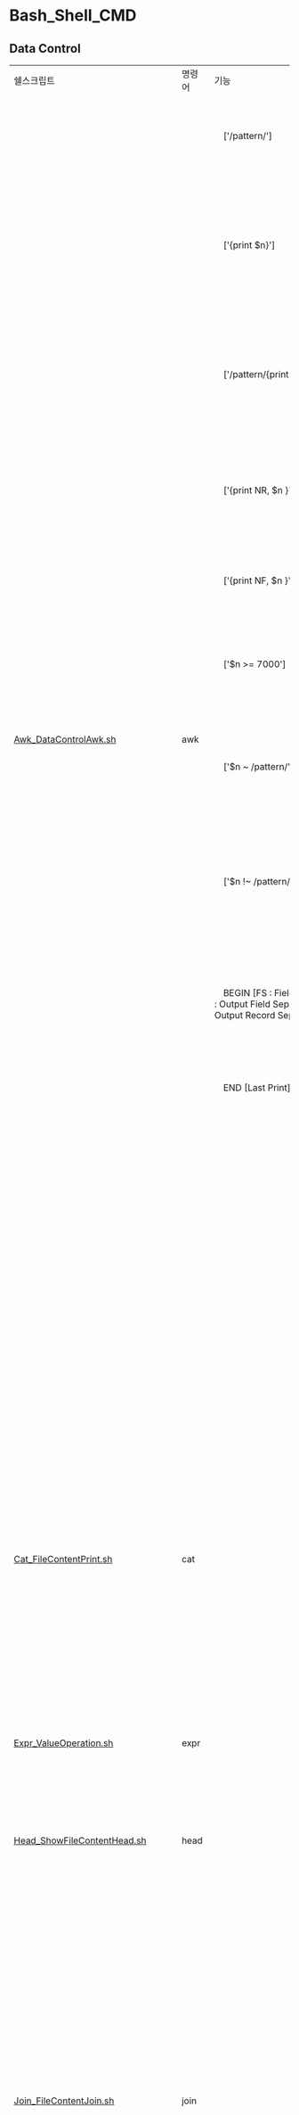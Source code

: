 # Bash_Shell_CMD

<!-- 
<table>
  <tr>
    <td><a href="README.md">Korean</a></td>
    <td><a href="README_JP.md">Japanese</a></td>
  </tr>
</table>
-->

## **Data Control**  

<table>
  <tr>
    <td>쉘스크립트</td>
    <td>명령어</td>
    <td>기능</td>
    <td>옵션</td>
    <td>예시</td>
    <td>비고</td>
  </tr>
  <tr>
    <td rowspan="12"><a href="Data/Awk_DataControlAwk.sh">Awk_DataControlAwk.sh</a></td>
    <td rowspan="12">awk</td>
    <td>　['/pattern/']　</td>
    <td></td>
    <td>awk '/Korea/' `pwd`/awk_CMD_TestFolder/awk_CMD_TestFile1.txt</td>
    <td>파일에서 pattern과 일치하는 데이터 라인을 출력</td>
  </tr>
  <tr>    
    <td>　['{print $n}']　</td>
    <td></td>
    <td>awk '{print $2}' `pwd`/awk_CMD_TestFolder/awk_CMD_TestFile1.txt</td>
    <td>파일에서 n번째 컬럼의 데이터만 출력($n 값이 없거나 $0 인 경우 모든 데이터 출력)</td>
  </tr>
  <tr>    
    <td>　['/pattern/{print $n, $m}']　</td>
    <td></td>
    <td>awk '/Japan/{print $3, $4}' `pwd`/awk_CMD_TestFolder/awk_CMD_TestFile1.txt</td>
    <td>파일에서 pattern과 일치하는 데이터 라인중 n번째, m번째 컬럼의 데이터만 출력</td>
  </tr>
  <tr>    
    <td>　['{print NR, $n }']　</td>
    <td></td>
    <td>awk '{print NR, $4}' `pwd`/awk_CMD_TestFolder/awk_CMD_TestFile1.txt</td>
    <td>파일에서 4번째 컬럼의 데이터만 출력하며 선두에 라인 번호를 출력</td>
  </tr>
  <tr>    
    <td>　['{print NF, $n }']　</td>
    <td></td>
    <td>awk '{print NF, $0}' `pwd`/awk_CMD_TestFolder/awk_CMD_TestFile1.txt</td>
    <td>파일에서 공백 또는 탭으로 분리된 컬럼수를 출력</td>
  </tr>
  <tr>    
    <td>　['$n >= 7000']　</td>
    <td></td>
    <td>awk '$3 >= 7000' `pwd`/awk_CMD_TestFolder/awk_CMD_TestFile1.txt</td>
    <td>파일에서 n번째 컬럼 데이터가 7000이상인 데이터만 출력</td>
  </tr>
  <tr>    
    <td>　['$n ~ /pattern/']　</td>
    <td></td>
    <td>awk '$2 ~ /Kor/' `pwd`/awk_CMD_TestFolder/awk_CMD_TestFile1.txt</td>
    <td>파일에서 n번째 컬럼 데이터가 pattern과 일치하는 데이터만 출력</td>
  </tr>
  <tr>    
    <td>　['$n !~ /pattern/']　</td>
    <td></td>
    <td>awk '$2 !~ /Kor/' `pwd`/awk_CMD_TestFolder/awk_CMD_TestFile1.txt</td>
    <td>파일에서 n번째 컬럼 데이터가 pattern과 일치하지 않는 데이터만 출력</td>
  </tr>
  <tr>    
    <td>　BEGIN [FS : Field Separater, OFS : Output Field Separater, ORS : Output Record Separater]　</td>
    <td></td>
    <td>awk 'BEGIN{FS=":"; OFS="\t"; ORS="\n\n"}{print $1, $2, $3}' `pwd`/awk_CMD_TestFolder/awk_CMD_TestFile1.txt</td>
    <td>FS : 필드 구분자, OFS : 출력 파일의 필드 구분자, ORS : 출력 파일의 레코드 구분자</td>
  </tr>
  <tr>    
    <td>　END [Last Print]　</td>
    <td></td>
    <td>awk 'END{print $0 "Test Number " NR}' `pwd`/awk_CMD_TestFolder/awk_CMD_TestFile1.txt</td>
    <td>제일 마지막에 출력될 데이터</td>
  </tr>
  <tr>
    <td></td>
    <td> -f </td>
    <td>awk -f `pwd`/awk_CMD_TestFolder/awk_CMD_Command.txt `pwd`/awk_CMD_TestFolder/awk_CMD_TestFile1.txt</td>
    <td>awk 명령이 입력되어 있는 파일을 사용하여 다른파일을 처리할 경우 사용</td>
  </tr>
  <tr>
    <td></td>
    <td> -F </td>
    <td>awk -F'[:,]' '{print $1, $2, $3}' `pwd`/awk_CMD_TestFolder/awk_CMD_TestFile2.txt</td>
    <td>필드 구분자를 설정하는 옵션(하나만 지정할 경우 -F:로 지정 가능, 둘 이상 지정할 경우 []로 감싸주어야한다.)</td>
  </tr>
  <tr>
    <td rowspan="5"><a href="Data/Cat_FileContentPrint.sh">Cat_FileContentPrint.sh</a></td>
    <td rowspan="5">cat</td>
    <td></td>
    <td> -b </td>
    <td>cat -b `pwd`/cat_CMD_TestFolder/cat_CMD_TestFile.txt</td>
    <td>공백이 아닌 라인의 앞에 줄 번호를 붙여서 출력</td>
  </tr>
  <tr>
    <td></td>
    <td> -e </td>
    <td>cat -e `pwd`/cat_CMD_TestFolder/cat_CMD_TestFile.txt</td>
    <td>모든 라인의 끝에 $마크를 출력</td>
  </tr>
  <tr>
    <td></td>
    <td> -n </td>
    <td>cat -n `pwd`/cat_CMD_TestFolder/cat_CMD_TestFile.txt</td>
    <td>모든 라인의 앞에 줄 번호를 붙여서 출력</td>
  </tr>
  <tr>
    <td></td>
    <td> -s </td>
    <td>cat -s `pwd`/cat_CMD_TestFolder/cat_CMD_TestFile.txt</td>
    <td>연속된 공백 줄을 압축하여 한 줄로 출력</td>
  </tr>
  <tr>
    <td></td>
    <td> -t </td>
    <td>cat -t `pwd`/cat_CMD_TestFolder/cat_CMD_TestFile.txt</td>
    <td>탭 문자열(\t)을 「^I」 문자열로 치환하여 출력</td>
  </tr>
  <tr>
    <td><a href="Data/Expr_ValueOperation.sh">Expr_ValueOperation.sh</a></td>
    <td>expr</td>
    <td></td>
    <td></td>
    <td>expr 5 '*' 3 # 15</td>
    <td>사칙연산</td>
  </tr>
  <tr>
    <td rowspan="2"><a href="Data/Head_ShowFileContentHead.sh">Head_ShowFileContentHead.sh</a></td>
    <td rowspan="2">head</td>
    <td></td>
    <td> -c </td>
    <td>head -c 17 `pwd`/head_CMD_TestFolder/Head_CMD_TestFile1.txt</td>
    <td>앞에서 부터 지정한 바이트(byte) 수 만큼 출력 (줄바꿈도 1byte)</td>
  </tr>
  <tr>
    <td></td>
    <td> -N </td>
    <td>head -n 17 `pwd`/head_CMD_TestFolder/Head_CMD_TestFile1.txt</td>
    <td>위에서 부터 지정한 라인(line) 수 만큼 출력</td>
  </tr>
  <tr>
    <td rowspan="3"><a href="Data/Join_FileContentJoin.sh">Join_FileContentJoin.sh</a></td>
    <td rowspan="3">join</td>
    <td></td>
    <td></td>
    <td>join `pwd`/join_CMD_TestFolder/join_CMD_TestFile1.txt `pwd`/join_CMD_TestFolder/join_CMD_TestFile2.txt</td>
    <td>첫 번째 파일과 두번째 파일 컬럼을 크로스 조인(cross join)한다.</td>
  </tr>
  <tr>
    <td></td>
    <td> -o </td>
    <td>join -o 1.2,2.2 `pwd`/join_CMD_TestFolder/join_CMD_TestFile1.txt `pwd`/join_CMD_TestFolder/join_CMD_TestFile2.txt</td>
    <td>첫 번째 파일에 2번째 컬럼과 두번째 파일의 2번째 컬럼을 조인한다.</td>
  </tr>
  <tr>
    <td></td>
    <td> -t </td>
    <td>join -t,  `pwd`/join_CMD_TestFolder/join_CMD_TestFile3.txt `pwd`/join_CMD_TestFolder/join_CMD_TestFile4.txt</td>
    <td>첫 번째 파일과 두번째 파일을 조인할 때 ,구분자로 크로스(cross join) 조인한다.</td>
  </tr>
  <tr>
    <td rowspan="10"><a href="Data/Nkf_CharacterCode_NewlineCode.sh">Nkf_CharacterCode_NewlineCode.sh</a></td>
    <td rowspan="10">nkf</td>
    <td></td>
    <td> -g </td>
    <td>nkf -g `pwd`/nkf_CMD_TestFolder/nkf_CMD_TestFile.txt</td>
    <td>파일의 인코딩을 출력</td>
  </tr>
  <tr>
    <td></td>
    <td> --guess </td>
    <td>nkf --guess `pwd`/nkf_CMD_TestFolder/nkf_CMD_TestFile.txt</td>
    <td>파일의 인코딩과 개행코드를 출력</td>
  </tr>
  <tr>
    <td></td>
    <td> -e </td>
    <td>nkf -e `pwd`/nkf_CMD_TestFolder/nkf_CMD_TestFile.txt > `pwd`/nkf_CMD_TestFolder/nkf_CMD_TestFile_EUC.txt</td>
    <td>파일의 인코딩을 EUC형식으로 변경</td>
  </tr>
  <tr>
    <td></td>
    <td> -j </td>
    <td>nkf -j `pwd`/nkf_CMD_TestFolder/nkf_CMD_TestFile.txt > `pwd`/nkf_CMD_TestFolder/nkf_CMD_TestFile_JIS.txt</td>
    <td>파일의 인코딩을 JIS형식으로 변경</td>
  </tr>
  <tr>
    <td></td>
    <td> -s </td>
    <td>nkf -s `pwd`/nkf_CMD_TestFolder/nkf_CMD_TestFile.txt > `pwd`/nkf_CMD_TestFolder/nkf_CMD_TestFile_SJIS.txt</td>
    <td>파일의 인코딩을 SJIS형식으로 변경</td>
  </tr>
  <tr>
    <td></td>
    <td> -w </td>
    <td>nkf -w `pwd`/nkf_CMD_TestFolder/nkf_CMD_TestFile.txt > `pwd`/nkf_CMD_TestFolder/nkf_CMD_TestFile_UTF-8.txt</td>
    <td>파일의 인코딩을 UTF-8형식으로 변경</td>
  </tr>
  <tr>
    <td></td>
    <td> -Lw </td>
    <td>nkf -Lw `pwd`/nkf_CMD_TestFolder/nkf_CMD_TestFile.txt > `pwd`/nkf_CMD_TestFolder/nkf_CMD_TestFile_CRLF.txt</td>
    <td>파일의 개행코드를 CRLF형식으로 변경</td>
  </tr>
  <tr>
    <td></td>
    <td> -Lm </td>
    <td>nkf -Lm `pwd`/nkf_CMD_TestFolder/nkf_CMD_TestFile.txt > `pwd`/nkf_CMD_TestFolder/nkf_CMD_TestFile_LF.txt</td>
    <td>파일의 개행코드를 LF형식으로 변경</td>
  </tr>
  <tr>
    <td></td>
    <td> -Lu </td>
    <td>nkf -Lu `pwd`/nkf_CMD_TestFolder/nkf_CMD_TestFile.txt > `pwd`/nkf_CMD_TestFolder/nkf_CMD_TestFile_CR.txt</td>
    <td>파일의 개행코드를 CR형식으로 변경</td>
  </tr>
  <tr>
    <td> </td>
    <td> --oc=[codeset] </td>
    <td>nkf --oc=UTF-8-BOM `pwd`/nkf_CMD_TestFolder/nkf_CMD_TestFile.txt > `pwd`/nkf_CMD_TestFolder/nkf_CMD_TestFile_BOM.txt</td>
    <td>파일의 인코딩을 UTF-8 (BOM)형식으로 변경</td>
  </tr>
  <tr>
    <td rowspan="9"><a href="Data/Od_SetPrintFormat.sh">Od_SetPrintFormat.sh</a></td>
    <td rowspan="9">od</td>
    <td></td>
    <td> -a </td>
    <td>od -a `pwd`/od_CMD_TestFolder/od_CMD_TestFile.txt</td>
    <td>실제 데이터 값이 출력</td>
  </tr>
  <tr>
    <td></td>
    <td> -b </td>
    <td>od -b `pwd`/od_CMD_TestFolder/od_CMD_TestFile.txt</td>
    <td>8진수 형식으로 출력</td>
  </tr>
  <tr>
    <td></td>
    <td> -c </td>
    <td>od -c `pwd`/od_CMD_TestFolder/od_CMD_TestFile.txt</td>
    <td>ASCII 문자로 출력</td>
  </tr>
  <tr>
    <td></td>
    <td> -d </td>
    <td>od -d `pwd`/od_CMD_TestFolder/od_CMD_TestFile.txt</td>
    <td>16진수로 출력</td>
  </tr>
  <tr>
    <td></td>
    <td> -x </td>
    <td>od -x `pwd`/od_CMD_TestFolder/od_CMD_TestFile.txt</td>
    <td>16진수로 출력하되, 한 줄에 2바이트씩 출력</td>
  </tr>
  <tr>
    <td></td>
    <td> -N n </td>
    <td>Contents</td>
    <td>n바이트만큼만 출력</td>
  </tr>
  <tr>
    <td></td>
    <td> -j n </td>
    <td>od -N 3 `pwd`/od_CMD_TestFolder/od_CMD_TestFile.txt</td>
    <td>파일의 시작에서 n 바이트를 건너뛰고 출력</td>
  </tr>
  <tr>
    <td></td>
    <td> -s n </td>
    <td>od -s 3 `pwd`/od_CMD_TestFolder/od_CMD_TestFile.txt</td>
    <td>출력을 시작할 오프셋을 지정</td>
  </tr>
  <tr>
    <td></td>
    <td> -t n </td>
    <td>od -t o `pwd`/od_CMD_TestFolder/od_CMD_TestFile.txt</td>
    <td>출력 형식을 지정(a (ASCII), c (ASCII), d (10진수), o (8진수), x (16진수) )</td>
  </tr>
  <tr>
    <td rowspan="2"><a href="Data/Paste_FileContentAdd.sh">Paste_FileContentAdd.sh</a></td>
    <td rowspan="2">paste</td>
    <td></td>
    <td> -d </td>
    <td>paste -d ',' `pwd`/paste_CMD_TestFolder/paste_CMD_TestFile1.txt `pwd`/paste_CMD_TestFolder/paste_CMD_TestFile2.txt</td>
    <td>데이터의 구분자를 기본 탭(\t)에서 , 으로 변경</td>
  </tr>
  <tr>
    <td></td>
    <td> -s </td>
    <td>paste -s `pwd`/paste_CMD_TestFolder/paste_CMD_TestFile1.txt `pwd`/paste_CMD_TestFolder/paste_CMD_TestFile2.txt</td>
    <td>데이터가 가로가 아닌 세로로 합치기</td>
  </tr>
  <tr>
    <td><a href="Data/Printf_FormatOutputPrintf.sh">Printf_FormatOutputPrintf.sh</a></td>
    <td>printf</td>
    <td></td>
    <td> -v </td>
    <td>printf -v testVariable 30</td>
    <td>변수에 값을 설정하면서 값을 출력</td>
  </tr>
  <tr>
    <td rowspan="9"><a href="Data/Sed_TextEditerSed.sh">Sed_TextEditerSed.sh</a></td>
    <td rowspan="9">sed</td>
    <td>['s(tart),e(nd)'d]</td>
    <td></td>
    <td>sed '2,5d' `pwd`/sed_CMD_TestFolder/sed_CMD_TestFile1.txt</td>
    <td>n번째부터 m번째까지의 라인을 제외한 나머지 데이터 출력</td>
  </tr>  
    <td>['s(tart),e(nd)'p]</td>
    <td></td>
    <td>sed '2,5'p `pwd`/sed_CMD_TestFolder/sed_CMD_TestFile1.txt</td>
    <td>n번째 라인부터 m번째 라인까지의 라인을 중복 출력</td>
  </tr>
  </tr>  
    <td>['s/pattern1/pattern2/']</td>
    <td></td>
    <td>sed 's/TestFile/SedSample/' `pwd`/sed_CMD_TestFolder/sed_CMD_TestFile1.txt</td>
    <td>파일에서 pattern1값을 pattern2으로 치환(제일 먼저 등장하는 값만)</td>
  </tr>
  </tr>  
    <td>['s(tart),e(nd)s/pattern1/pattern2/']</td>
    <td></td>
    <td>sed '2,5s/TestFile/SedSample/' `pwd`/sed_CMD_TestFolder/sed_CMD_TestFile1.txt</td>
    <td>파일에서 n번째 라인부터 m번째 라인까지중에서 pattern1값을 pattern2으로 치환(제일 먼저 등장하는 값만)</td>
  </tr>
  </tr>  
    <td>['s/pattern1/pattern2/g']</td>
    <td></td>
    <td>sed 's/TestFile/SedSample/g' `pwd`/sed_CMD_TestFolder/sed_CMD_TestFile1.txt</td>
    <td>파일에서 pattern1값을 pattern2으로 치환 (모든 값)</td>
  </tr>
  </tr>  
    <td></td>
    <td> -n </td>
    <td>sed -n '2,5p' `pwd`/sed_CMD_TestFolder/sed_CMD_TestFile1.txt</td>
    <td>일치하는 패턴, 값이 존재하는 라인만 출력</td>
  </tr>
  </tr>  
    <td></td>
    <td> -n </td>
    <td>sed -n 's/TestFile/SedSample/p' `pwd`/sed_CMD_TestFolder/sed_CMD_TestFile1.txt</td>
    <td>일치하는 패턴, 값이 존재하는 라인만 출력</td>
  </tr>
  <tr>
    <td></td>
    <td> -e </td>
    <td>sed -e 's/TestFile/SedSample/g' -e 's/SedSample/tt/g' `pwd`/sed_CMD_TestFolder/sed_CMD_TestFile1.txt</td>
    <td>두 개이상의 sed 명령어를 사용하고자 할때 사용</td>
  </tr>
  <tr>
    <td></td>
    <td> -f </td>
    <td>sed -f `pwd`/sed_CMD_TestFolder/sed_CMD_TestFile2.txt `pwd`/sed_CMD_TestFolder/sed_CMD_TestFile1.txt</td>
    <td>명령이 지정된 스크립트파일을 직접 참조하여 출력</td>
  </tr>
  <tr>
    <td rowspan="3"><a href="Data/Sort_FileSort.sh">Sort_FileSort.sh</a></td>
    <td rowspan="3">sort</td>
    <td></td>
    <td> -r </td>
    <td>sort -r `pwd`/sort_CMD_TestFolder/sort_CMD_TestFile1.txt</td>
    <td>내림차순 [z -> a -> Z -> A]</td>
  </tr>
  <tr>
    <td></td>
    <td> -f </td>
    <td>sort -f `pwd`/sort_CMD_TestFolder/sort_CMD_TestFile1.txt</td>
    <td>대소문자 구분 정렬</td>
  </tr>
  <tr>
    <td></td>
    <td> -b </td>
    <td>sort -b `pwd`/sort_CMD_TestFolder/sort_CMD_TestFile1.txt</td>
    <td>선두에 있는 공백 무시 정렬</td>
  </tr>
  <tr>
    <td rowspan="2"><a href="Data/Tail_ShowFileContentTail.sh">Tail_ShowFileContentTail.sh</a></td>
    <td rowspan="2">tail</td>
    <td></td>
    <td> -c m</td>
    <td>tail -c 17 `pwd`/tail_CMD_TestFolder/tail_CMD_TestFile1.txt</td>
    <td>파일의 뒤에서 부터 m번째 byte까지 출력(newline은 1byte)</td>
  </tr>
  <tr>
    <td></td>
    <td> -n m</td>
    <td>tail -n 17 `pwd`/tail_CMD_TestFolder/tail_CMD_TestFile1.txt</td>
    <td>파일의 뒤에서 부터 m번째 라인까지 출력</td>
  </tr>
  <tr>
    <td rowspan="5"><a href="Data/Touch_UpdateFileModificationDate.sh">Touch_UpdateFileModificationDate.sh</a></td>
    <td rowspan="5">touch</td>
    <td></td>
    <td> -t </td>
    <td>touch -t 202306010409 `pwd`/touch_CMD_TestFolder/Touch_CMD_TestFile1.txt</td>
    <td>수정시간을 지정된 시간으로 설정</td>
  </tr>
  <tr>
    <td></td>
    <td> -r </td>
    <td>touch -r `pwd`/touch_CMD_TestFolder/Touch_CMD_TestFile1.txt `pwd`/touch_CMD_TestFolder/Touch_CMD_TestFile2.txt</td>
    <td>파일1의 수정 시간을 파일2의 수정 시간으로 설정</td>
  </tr>
  <tr>
    <td></td>
    <td> -c </td>
    <td>touch -c `pwd`/touch_CMD_TestFolder/Touch_CMD_TestFile3.txt</td>
    <td>파일이 존재하지 않으면 생성하지 않는다.</td>
  </tr>
  <tr>
    <td></td>
    <td> -m </td>
    <td>touch -m `pwd`/touch_CMD_TestFolder/Touch_CMD_TestFile1.txt</td>
    <td>최근 수정 시간을 현재시간으로 설정</td>
  </tr>
  <tr>
    <td></td>
    <td> -a </td>
    <td>touch -a `pwd`/touch_CMD_TestFolder/Touch_CMD_TestFile2.txt</td>
    <td>최근 액세스 시간을 현재시간으로 설정</td>
  </tr>
  <tr>
    <td rowspan="2"><a href="Data/Tr_FileContentEdit.sh">Tr_FileContentEdit.sh</a></td>
    <td rowspan="2">tr</td>
    <td></td>
    <td> -d </td>
    <td>tr -d 'es' < `pwd`/tr_CMD_TestFolder/tr_CMD_TestFile1.txt</td>
    <td>지정된 값을 삭제</td>
  </tr>
  <tr>
    <td></td>
    <td> -s </td>
    <td>tr -s ' ' < `pwd`/tr_CMD_TestFolder/tr_CMD_TestFile1.txt</td>
    <td>지정된 값에 중복이 있으면 제거</td>
  </tr>
  <tr>
    <td rowspan="2"><a href="Data/Uniq_FileContentDuplicationDelete.sh">Uniq_FileContentDuplicationDelete.sh</a></td>
    <td rowspan="2">uniq</td>
    <td></td>
    <td> -c </td>
    <td>uniq -c `pwd`/uniq_CMD_TestFolder/uniq_CMD_TestFile1.txt</td>
    <td>중복값의 갯수를 선두에 출력</td>
  </tr>
  <tr>
    <td></td>
    <td> -i </td>
    <td>uniq -i `pwd`/uniq_CMD_TestFolder/uniq_CMD_TestFile1.txt</td>
    <td>대소문자 구분없이 중복제거</td>
  </tr>
  <tr>
    <td rowspan="3"><a href="Data/Wc_FileDataCounting.sh">Wc_FileDataCounting.sh</a></td>
    <td rowspan="3">wc</td>
    <td></td>
    <td> -l </td>
    <td>wc -l `pwd`/wc_CMD_TestFolder/wc_CMD_TestFile1.txt</td>
    <td>파일의 라인 수를 출력</td>
  </tr>
  <tr>
    <td></td>
    <td> -w </td>
    <td>wc -w `pwd`/wc_CMD_TestFolder/wc_CMD_TestFile1.txt</td>
    <td>파일의 문자 수를 출력</td>
  </tr>
  <tr>
    <td></td>
    <td> -c </td>
    <td>wc -c `pwd`/wc_CMD_TestFolder/wc_CMD_TestFile1.txt</td>
    <td>파일의 바이트 수를 출력</td>
  </tr>
</table>

## **Date Control**

<table>
  <tr>
    <td>쉘스크립트</td>
    <td>명령어</td>
    <td>기능</td>
    <td>옵션</td>
    <td>예시</td>
    <td>비고</td>
  </tr>
  <tr>
    <td rowspan="9"><a href="Date/Cal_Calendar.sh">Cal_Calendar.sh</a></td>
    <td rowspan="9">cal</td>
    <td></td>
    <td> -h </td>
    <td>cal -h</td>
    <td>오늘 날짜가 하이라이트</td>
  </tr>
  <tr>
    <td></td>
    <td> -j </td>
    <td>cal -j</td>
    <td>줄리안 형식의 날짜 출력(1/1부터 경과된 날짜)</td>
  </tr>
  <tr>
    <td></td>
    <td> -v </td>
    <td>cal -v</td>
    <td>올해의 모든 달을 출력</td>
  </tr>
  <tr>
    <td></td>
    <td> -3 </td>
    <td>cal -3</td>
    <td>이전달,이번달,다음달 출력</td>
  </tr>
  <tr>
    <td></td>
    <td> -A </td>
    <td>-A 3</td>
    <td>이번달과 다음 3달 출력</td>
  </tr>
  <tr>
    <td></td>
    <td> -B </td>
    <td>-B 3</td>
    <td>이번달과 이전 3달 출력</td>
  </tr>
  <tr>
    <td></td>
    <td> -N </td>
    <td>cal -N</td>
    <td>달력 행 열 반전</td>
  </tr>
  <tr>
    <td></td>
    <td> -d </td>
    <td>cal -d 2023-05</td>
    <td>지정된 달력을 출력</td>
  </tr>
  <tr>
    <td></td>
    <td> -H </td>
    <td>cal -H 2023-06-11</td>
    <td>지정된 날짜를 하이라이트</td>
  </tr>
  <tr>
    <td rowspan="6"><a href="Date/Date_CurrentDate.sh">Date_CurrentDate.sh</a></td>
    <td rowspan="6">date</td>
    <td>"+%c"</td>
    <td></td>
    <td>date "+%c"</td>
    <td>date "+%a %b/%e %H:%M:%S %Y"</td>
  </tr>
  <tr>
    <td>"+%F"</td>
    <td></td>
    <td>date "+%F"</td>
    <td>date "+%Y-%m-%d"</td>
  </tr>
  <tr>
    <td>"+%D"</td>
    <td></td>
    <td>date "+%D"</td>
    <td>date "+%m/%d/%y"</td>
  </tr>
  <tr>
    <td>"+%x"</td>
    <td></td>
    <td>date "+%x"</td>
    <td>date "+%m/%d/%Y"</td>
  </tr>
  <tr>
    <td></td>
    <td> -u </td>
    <td>date -u</td>
    <td>표준출력 날짜를 출력</td>
  </tr>
  <tr>
    <td></td>
    <td> -R </td>
    <td>date -R</td>
    <td>표준출력 날짜를 출력(RFC2822 포맷)</td>
  </tr>
</table>

## **Folders/Files Control**

<table>
  <tr>
    <td>쉘스크립트</td>
    <td>명령어</td>
    <td>기능</td>
    <td>옵션</td>
    <td>예시</td>
    <td>비고</td>
  </tr>
  <tr>
    <td><a href="Folders_Files/Cd_DirectoryMove.sh">Cd_DirectoryMove.sh</a></td>
    <td>cd</td>
    <td></td>
    <td></td>
    <td>cd `pwd`/cd_CMD_TestFolder/</td>
    <td>디렉토리 이동</td>
  </tr>
  <tr>
    <td rowspan="2"><a href="Folders_Files/Chgrp_FileGroupEdit.sh">Chgrp_FileGroupEdit.sh</a></td>
    <td rowspan="2">chgrp</td>
    <td></td>
    <td></td>
    <td>sudo Chgrp admin `pwd`/chgrp_CMD_TestFolder/chgrp_CMD_TestFile1.txt</td>
    <td>지정된 파일 소유그룹을 변경</td>
  </tr>
  <tr>
    <td></td>
    <td> -R </td>
    <td>sudo Chgrp -R wheel `pwd`/chgrp_CMD_TestFolder/</td>
    <td>하위 디렉토리까지 소유그룹을 변경</td>
  </tr>
  <tr>
    <td rowspan="2"><a href="Folders_Files/Chmod_AccessAuthorityEdit.sh">Chmod_AccessAuthorityEdit.sh</a></td>
    <td rowspan="2">chmod</td>
    <td></td>
    <td></td>
    <td>chmod g-w `pwd`/chmod_CMD_TestFolder/chmod_CMD_TestFile1.txt</td>
    <td>파일 또는 디렉토리의 파일 권한을 변경 u[user], g[group], o[owner], a[all], r[read:4], w[write:2], x[run:1]</td>
  </tr>
  <tr>
    <td></td>
    <td> -R </td>
    <td>chmod -R 777 `pwd`/chmod_CMD_TestFolder/</td>
    <td>하위 디렉토리까지 파일 또는 디렉토리의 파일 권한을 변경</td>
  </tr>
  <tr>
    <td rowspan="2"><a href="Folders_Files/Chown_FileOwnerEdit.sh">Chown_FileOwnerEdit.sh</a></td>
    <td rowspan="2">chown</td>
    <td></td>
    <td></td>
    <td>sudo chown Dok `pwd`/chown_CMD_TestFolder/chown_CMD_TestFile1.txt</td>
    <td>파일 또는 디렉토리의 소유자와 그룹을 변경</td>
  </tr>
  <tr>
    <td></td>
    <td> -R </td>
    <td>sudo chown -R jonmingi `pwd`/chown_CMD_TestFolder/</td>
    <td>하위 디렉토리까지 파일 또는 디렉토리의 소유자와 그룹을 변경</td>
  </tr>
  <tr>
    <td rowspan="5"><a href="Folders_Files/Cp_CopyFileFolder.sh">Cp_CopyFileFolder.sh</a></td>
    <td rowspan="5">cp</td>
    <td></td>
    <td> -i </td>
    <td>cp -i `pwd`/cp_CMD_TestFolder1/cp_CMD_TestFile1.txt `pwd`/cp_CMD_TestFolder2/cp_CMD_TestFile2.txt</td>
    <td>파일이 존재하는 경우 덮어쓰여졌는지 확인</td>
  </tr>
  <tr>
    <td></td>
    <td> -r </td>
    <td>cp -r `pwd`/cp_CMD_TestFolder2/ `pwd`/cp_CMD_TestFolder3/</td>
    <td>하위 디렉토리까지 파일 또는 디렉토리 모두 복사</td>
  </tr>
  <tr>
    <td></td>
    <td> -a </td>
    <td>cp -a `pwd`/cp_CMD_TestFolder2/cp_CMD_TestFile1.txt `pwd`/cp_CMD_TestFolder3/</td>
    <td>원본 파일의 속성 및 링크 정보 복사</td>
  </tr>
  <tr>
    <td></td>
    <td> -p </td>
    <td>cp -p `pwd`/cp_CMD_TestFolder2/cp_CMD_TestFile2.txt `pwd`/cp_CMD_TestFolder3/</td>
    <td>원본 파일의 소유자 그룹, 권한 등의 정보 복사</td>
  </tr>
  <tr>
    <td></td>
    <td> -v </td>
    <td>cp -rv `pwd`/cp_CMD_TestFolder3/ `pwd`/cp_CMD_TestFolder4/</td>
    <td>진행 상황 표시</td>
  </tr>
  <tr>
    <td rowspan="3"><a href="Folders_Files/Cut_SectionCut.sh">Cut_SectionCut.sh</a></td>
    <td rowspan="3">cut</td>
    <td></td>
    <td> -b </td>
    <td>cut -b 5 `pwd`/cut_CMD_TestFolder/cut_CMD_TestFile1.txt</td>
    <td>바이트 단위로 잘라서 출력</td>
  </tr>
  <tr>
    <td></td>
    <td> -c </td>
    <td>cut -c 5 `pwd`/cut_CMD_TestFolder/cut_CMD_TestFile1.txt</td>
    <td>문자 단위로 잘라서 출력</td>
  </tr>
  <tr>
    <td></td>
    <td> -d  -f </td>
    <td>cut -d , -f 3 `pwd`/cut_CMD_TestFolder/cut_CMD_TestFile1.txt</td>
    <td>지정된 구분자[d] 단위로 잘라서 n번째 데이터[f] 출력</td>
  </tr>
  <tr>
    <td rowspan="5"><a href="Folders_Files/Dd_BlockFile.sh">Dd_BlockFile.sh</a></td>
    <td rowspan="5">dd</td>
    <td></td>
    <td></td>
    <td>dd if="`pwd`/dd_CMD_TestFolder/dd_CMD_TestFile1.txt" of="`pwd`/dd_CMD_TestFolder/dd_CMD_TestFile2.txt"</td>
    <td>데이터를 복사</td>
  </tr>
  <tr>
    <td>[ bs ]</td>
    <td></td>
    <td>dd if="`pwd`/dd_CMD_TestFolder/dd_CMD_TestFile1.txt" of="`pwd`/dd_CMD_TestFolder/dd_CMD_TestFile3.txt" bs=64</td>
    <td>64block단위로 복사</td>
  </tr>
  <tr>
    <td>[ count ]</td>
    <td></td>
    <td>dd if="`pwd`/dd_CMD_TestFolder/dd_CMD_TestFile1.txt" of="`pwd`/dd_CMD_TestFolder/dd_CMD_TestFile4.txt" bs=64 count=2</td>
    <td>64block단위로 2번 복사</td>
  </tr>
  <tr>
    <td>[ skip ]</td>
    <td></td>
    <td>dd if="`pwd`/dd_CMD_TestFolder/dd_CMD_TestFile1.txt" of="`pwd`/dd_CMD_TestFolder/dd_CMD_TestFile5.txt" bs=64 skip=2</td>
    <td>64block단위로 앞에서 2번 스킵후 복사</td>
  </tr>
  <tr>
    <td>[ seek ]</td>
    <td></td>
    <td>dd if="`pwd`/dd_CMD_TestFolder/dd_CMD_TestFile1.txt" of="`pwd`/dd_CMD_TestFolder/dd_CMD_TestFile6.txt" bs=64 seek=2</td>
    <td>파일 복사 후 64block단위로 2번 데이터 추가해서 복사</td>
  </tr>
  <tr>
    <td rowspan="8"><a href="Folders_Files/Diff_CompareFileContents.sh">Diff_CompareFileContents.sh</a></td>
    <td rowspan="8">diff</td>
    <td></td>
    <td></td>
    <td>diff `pwd`/diff_CMD_TestFolder/diff_CMD_TestFile1.txt `pwd`/diff_CMD_TestFolder/diff_CMD_TestFile3.txt</td>
    <td>두 파일의 차이를 비교( 오른쪽 파일에만 있는 데이터가 있는 경우[>], 왼쪽 파일에만 있는 데이터가 있는 경우[<] )</td>
  </tr>
  <tr>
    <td></td>
    <td> -q </td>
    <td>diff -q `pwd`/diff_CMD_TestFolder/diff_CMD_TestFile1.txt `pwd`/diff_CMD_TestFolder/diff_CMD_TestFile5.txt</td>
    <td>두 파일의 차이가 있는 경우 내용이 아닌 파일명이 출력</td>
  </tr>
  <tr>
    <td></td>
    <td> -b </td>
    <td>diff -b `pwd`/diff_CMD_TestFolder/diff_CMD_TestFile6.txt `pwd`/diff_CMD_TestFolder/diff_CMD_TestFile7.txt</td>
    <td>연속된 공백은 하나로 인식하여 파일 비교</td>
  </tr>
  <tr>
    <td></td>
    <td> -i </td>
    <td>diff -i `pwd`/diff_CMD_TestFolder/diff_CMD_TestFile1.txt `pwd`/diff_CMD_TestFolder/diff_CMD_TestFile8.txt</td>
    <td>대소문자를 구분하지 않고 비교</td>
  </tr>
  <tr>
    <td></td>
    <td> -s </td>
    <td>diff -s `pwd`/diff_CMD_TestFolder/diff_CMD_TestFile1.txt `pwd`/diff_CMD_TestFolder/diff_CMD_TestFolder2/diff_CMD_TestFolder3/diff_CMD_TestFile2.txt</td>
    <td>동일한 파일의 경우, 동일한 파일이라는 메시지가 출력</td>
  </tr>
  <tr>
    <td></td>
    <td> -u </td>
    <td>diff -u `pwd`/diff_CMD_TestFolder/diff_CMD_TestFile1.txt `pwd`/diff_CMD_TestFolder/diff_CMD_TestFile5.txt</td>
    <td>두 파일의 차이를 자세히 출력</td>
  </tr>
  <tr>
    <td></td>
    <td> -w </td>
    <td>diff -w `pwd`/diff_CMD_TestFolder/diff_CMD_TestFile1.txt `pwd`/diff_CMD_TestFolder/diff_CMD_TestFile7.txt</td>
    <td>공백 및 탭 무시</td>
  </tr>
  <tr>
    <td></td>
    <td> -r </td>
    <td>diff -r `pwd`/diff_CMD_TestFolder/ `pwd`/diff_CMD_TestFolder/diff_CMD_TestFolder2/</td>
    <td>하위 디렉토리까지 비교</td>
  </tr>
  <tr>
    <td rowspan="5"><a href="Folders_Files/Find_FileSearch.sh">Find_FileSearch.sh</a></td>
    <td rowspan="5">find</td>
    <td> -name </td>
    <td></td>
    <td>find . -name '*find*'</td>
    <td>지정 패턴의 파일을 검색</td>
  </tr>
  <tr>
    <td> -empty </td>
    <td></td>
    <td>find . -empty</td>
    <td>파일 용량이 0이거나 디렉토리가 비어있는 파일을 출력</td>
  </tr>
  <tr>
    <td> -delete </td>
    <td></td>
    <td>find . -name '*.tt' -delete</td>
    <td>매칭되는 파일들을 삭제</td>
  </tr>
  <tr>
    <td> -print </td>
    <td></td>
    <td>find . -name '*find*' -print</td>
    <td>매칭되는 모든 파일을 출력(-print0 : 개행하지않고 출력)</td>
  </tr>
  <tr>
    <td> -maxdepth </td>
    <td></td>
    <td>find . -maxdepth 3 -name '*log*'</td>
    <td>.[현재디텍토리]로부터 상위 3번째 디렉토리에서 검색</td>
  </tr>
  <tr>
    <td rowspan="7"><a href="Folders_Files/Grep_StringSearch.sh">Grep_StringSearch.sh</a></td>
    <td rowspan="7">grep</td>
    <td></td>
    <td> -i </td>
    <td>grep -i 'PHONE' `pwd`/grep_CMD_TestFolder/*</td>
    <td>대소문자를 구별하지 않고 검색</td>
  </tr>
  <tr>
    <td></td>
    <td> -v </td>
    <td>grep -v 'Test' `pwd`/grep_CMD_TestFolder/*</td>
    <td>패턴과 일치하지 않는 라인 검색</td>
  </tr>
  <tr>
    <td></td>
    <td> -w </td>
    <td>grep -w 'phone' `pwd`/grep_CMD_TestFolder/*</td>
    <td>정확하게 일치하는 단어 단위로 검색</td>
  </tr>
  <tr>
    <td></td>
    <td> -n </td>
    <td>grep -n 'Note7' `pwd`/grep_CMD_TestFolder/*</td>
    <td>[패턴]이 포함된 검색 데이터 출력시 시작 부분에 라인 번호가 표시</td>
  </tr>
  <tr>
    <td></td>
    <td> -l </td>
    <td>grep -l 'Test' `pwd`/grep_CMD_TestFolder/*</td>
    <td>패턴과 일치하는 라인이 하나 이상 있는 파일의 이름</td>
  </tr>
  <tr>
    <td></td>
    <td> -s </td>
    <td>grep -s 'ipod' `pwd`/grep_CMD_TestFolder/*</td>
    <td>오류가 있어도 출력되지 않음</td>
  </tr>
  <tr>
    <td></td>
    <td> -r </td>
    <td>grep -r 'ipod' `pwd`/grep_CMD_TestFolder/*</td>
    <td>하위 디렉토리까지 검색</td>
  </tr>
  <tr>
    <td rowspan="3"><a href="Folders_Files/Ln_SymbolicLink.sh">Ln_SymbolicLink.sh</a></td>
    <td rowspan="3">ln</td>
    <td></td>
    <td> -s </td>
    <td>ln -s `pwd`/ln_CMD_TestFolder/ln_CMD_TestFile1.txt `pwd`/ln_CMD_TestFolder/ln_CMD_TestFile1_ln2.txt</td>
    <td>윈도우의 바로가기와 유사한 바로가기만들기</td>
  </tr>
  <tr>
    <td></td>
    <td> -f </td>
    <td>ln -f `pwd`/ln_CMD_TestFolder/ln_CMD_TestFile1.txt `pwd`/ln_CMD_TestFolder/ln_CMD_TestFile1_ln2.txt</td>
    <td>이미 존재하는 링크를 덮어쓸 때 작업 강제 실행</td>
  </tr>
  <tr>
    <td></td>
    <td> -v </td>
    <td>n -v `pwd`/ln_CMD_TestFolder/ln_CMD_TestFile1.txt `pwd`/ln_CMD_TestFolder/ln_CMD_TestFile1_ln3.txt</td>
    <td>출력 상세 정보 출력</td>
  </tr>
  <tr>
    <td rowspan="9"><a href="Folders_Files/Ls_DirectoryItem.sh">Ls_DirectoryItem.sh</a></td>
    <td rowspan="9">ls</td>
    <td></td>
    <td> -a </td>
    <td>ls -a `pwd`/ls_CMD_TestFolder/</td>
    <td>숨겨진 파일 및 디렉토리(Current Directory[.], 이전 디렉토리[..])를 사용하여 모든 파일을 출력</td>
  </tr>
  <tr>
    <td></td>
    <td> -A </td>
    <td>ls -A `pwd`/ls_CMD_TestFolder/</td>
    <td>모든 파일 출력, 숨겨진 파일 및 디렉토리 포함</td>
  </tr>
  <tr>
    <td></td>
    <td> -l </td>
    <td>ls -l `pwd`/ls_CMD_TestFolder/</td>
    <td>파일 또는 디렉토리의 세부 정보를 출력 (세로 출력[권한, 파일 수, 소유자, 그룹, 파일 크기, 수정 날짜, 파일 이름])</td>
  </tr>
  <tr>
    <td></td>
    <td> -r </td>
    <td>ls -rl `pwd`/ls_CMD_TestFolder/</td>
    <td>역순으로 출력 [기본값 : 파일, 디렉토리]</td>
  </tr>
  <tr>
    <td></td>
    <td> -t </td>
    <td>ls -tl `pwd`/ls_CMD_TestFolder/</td>
    <td>가장 최근에 수정된 파일 출력</td>
  </tr>
  <tr>
    <td></td>
    <td> -p </td>
    <td>ls -pl `pwd`/ls_CMD_TestFolder/</td>
    <td>폴더의 경우 폴더 이름 뒤에 /를 출력</td>
  </tr>
  <tr>
    <td></td>
    <td> -R </td>
    <td>ls -Rl `pwd`/ls_CMD_TestFolder/</td>
    <td>하위 디렉토리에서 파일과 폴더를 모두 출력</td>
  </tr>
  <tr>
    <td></td>
    <td> -h </td>
    <td>ls -hl `pwd`/ls_CMD_TestFolder/</td>
    <td>용량의 경우 사람이 읽을 수 있는 출력 (/1024)</td>
  </tr>
  <tr>
    <td></td>
    <td> -i </td>
    <td>ls -il `pwd`/ls_CMD_TestFolder/</td>
    <td>인쇄 inode 번호(inode 번호: 파일 또는 디렉토리를 고유하게 식별하는 번호)</td>
  </tr>
  <tr>
    <td rowspan="3"><a href="Folders_Files/Mkdir_CreateDirectory.sh">Mkdir_CreateDirectory.sh</a></td>
    <td rowspan="3">mkdir</td>
    <td></td>
    <td> -p </td>
    <td>mkdir -p `pwd`/mkdir_CMD_TestFolder/mkdir_CMD_TestFolder1/mkdir_CMD_TestFolder2/</td>
    <td>하위 디렉토리까지 생성</td>
  </tr>
  <tr>
    <td></td>
    <td> -m </td>
    <td>mkdir -m 700 `pwd`/mkdir_CMD_TestFolder/mkdir_CMD_TestFolder3/</td>
    <td>디렉토리 생성과 함께 권한 설정</td>
  </tr>
  <tr>
    <td></td>
    <td> -v </td>
    <td>mkdir -v `pwd`/mkdir_CMD_TestFolder/mkdir_CMD_TestFolder4/</td>
    <td>디렉토리 생성 결과 출력</td>
  </tr>
  <tr>
    <td rowspan="5"><a href="Folders_Files/Mv_MoveFileAndFolder.sh">Mv_MoveFileAndFolder.sh</a></td>
    <td rowspan="5">mv</td>
    <td></td>
    <td> -h </td>
    <td>mv `pwd`/mv_CMD_TestFolder/mv_CMD_TestFile1.txt `pwd`/mv_CMD_TestFolder/mv_CMD_TestFolder2/mv_CMD_TestFile2.txt</td>
    <td>2번째 아규먼트의 값으로 파일을 그대로 이동하거나 이름을 변경하여 이동</td>
  </tr>
  <tr>
    <td></td>
    <td> -f </td>
    <td>mv -f `pwd`/mv_CMD_TestFolder/mv_CMD_TestFile5.txt `pwd`/mv_CMD_TestFolder/mv_CMD_TestFolder2/</td>
    <td>파일 또는 디렉토리가 존재하는지 묻지 않고 이동</td>
  </tr>
    <tr>
    <td></td>
    <td> -i </td>
    <td>mv -i `pwd`/mv_CMD_TestFolder/mv_CMD_TestFile2.txt `pwd`/mv_CMD_TestFolder/mv_CMD_TestFolder2/</td>
    <td>명령 실행 시 질문 후 이동</td>
  </tr>
    <tr>
    <td></td>
    <td> -n </td>
    <td>mv -n `pwd`/mv_CMD_TestFolder/mv_CMD_TestFile4.txt `pwd`/mv_CMD_TestFolder/mv_CMD_TestFolder2/</td>
    <td>파일이 존재하는 경우 이동하지 않음</td>
  </tr>
    <tr>
    <td></td>
    <td> -v </td>
    <td>mv -v `pwd`/mv_CMD_TestFolder/mv_CMD_TestFile4.txt `pwd`/mv_CMD_TestFolder/mv_CMD_TestFolder2/</td>
    <td>출력 상세 정보 출력</td>
  </tr>
  <tr>
    <td><a href="Folders_Files/Pwd_ShowPwd.sh">Pwd_ShowPwd.sh</a></td>
    <td>pwd</td>
    <td></td>
    <td> -h </td>
    <td>pwd -L</td>
    <td>현재 작업 디렉토리 출력(디폴트 옵션)</td>
  </tr>
  <tr>
    <td rowspan="4"><a href="Folders_Files/Rm_RemoveFileAndFolder.sh">Rm_RemoveFileAndFolder.sh</a></td>
    <td rowspan="4">rm</td>
    <td></td>
    <td> -i </td>
    <td>rm -i `pwd`/rm_CMD_TestFolder/rm_CMD_TestFile2.txt</td>
    <td>파일 또는 폴더를 삭제시 질문 후 삭제</td>
  </tr>
  <tr>
    <td></td>
    <td> -r </td>
    <td>rm -r `pwd`/rm_CMD_TestFolder/rm_CMD_TestFolder2/</td>
    <td>하위 디렉토리까지 삭제</td>
  </tr>
  </tr>
  <tr>
    <td></td>
    <td> -f </td>
    <td>rm -rf `pwd`/rm_CMD_TestFolder/rm_CMD_TestFolder3/rm_CMD_TestFolder4/</td>
    <td>파일 또는 폴더를 삭제시 질문없이 강제 삭제</td>
  </tr>
  </tr>
  <tr>
    <td></td>
    <td> -v </td>
    <td>rm -v `pwd`/rm_CMD_TestFolder/rm_CMD_TestFile3.txt</td>
    <td>상세 정보 출력</td>
  </tr>
  <tr>
    <td rowspan="2"><a href="Folders_Files/Rmdir_DeleteDirectory.sh">Rmdir_DeleteDirectory.sh</a></td>
    <td rowspan="2">rmdir</td>
    <td></td>
    <td> -p </td>
    <td>rmdir -p 'pwd'/rmdir_CMD_TestFolder/rmdir_CMD_TestFolder2/</td>
    <td>하위 디렉토리까지 삭제</td>
  </tr>
  <tr>
    <td></td>
    <td> -v </td>
    <td>rmdir -v 'pwd'/rmdir_CMD_TestFolder/</td>
    <td>상세 정보 출력<</td>
  </tr>
  <tr>
    <td rowspan="9"><a href="Folders_Files/Umask_AccessAuthoritySet.sh">Umask_AccessAuthoritySet.sh</a></td>
    <td rowspan="9">umask</td>
    <td></td>
    <td></td>
    <td>umask 012</td>
    <td>허용하지 않을 권한을 설정</td>
  </tr>
  <tr>
    <td></td>
    <td> -S </td>
    <td>umask -S</td>
    <td>기본 권한 출력</td>
  </tr>
</table>

## **System Control**

<table>
  <tr>
    <td>쉘스크립트</td>
    <td>명령어</td>
    <td>기능</td>
    <td>옵션</td>
    <td>예시</td>
    <td>비고</td>
  </tr>
  <tr>
    <td><a href="System/Alias_CommandCreate.sh">Alias_CommandCreate.sh</a></td>
    <td>alias</td>
    <td></td>
    <td></td>
    <td>alias ll='ls -l'</td>
    <td>임의의 명령어를 선언</td>
  </tr>
  <tr>
    <td><a href="System/Clear_TerminalClear.sh">Clear_TerminalClear.sh</a></td>
    <td>clear</td>
    <td></td>
    <td></td>
    <td>clear</td>
    <td>현재의 터미널 화면을 클리어</td>
  </tr>
  <tr>
    <td rowspan="4"><a href="System/Df_DiskSpaceCheck.sh">Df_DiskSpaceCheck.sh</a></td>
    <td rowspan="4">df</td>
    <td></td>
    <td> -h </td>
    <td>df -h</td>
    <td>용량의 경우 사람이 읽을 수 있는 출력(/1024)</td>
  </tr>
  <tr>
    <td></td>
    <td> -H </td>
    <td>df -H</td>
    <td>용량의 경우 사람이 읽을 수 있는 출력(/1000)</td>
  </tr>
  <tr>
    <td></td>
    <td> -l </td>
    <td>df -l</td>
    <td>로컬에 장착된 정보만 표시</td>
  </tr>
  <tr>
    <td></td>
    <td> -P </td>
    <td>df -P</td>
    <td>2줄 이상으로 출력되는 디렉토리의 경우 한 줄에 모두 출력</td>
  </tr>
  <tr>
    <td rowspan="4"><a href="System/Du_DirectoryUsageCheck.sh">Du_DirectoryUsageCheck.sh</a></td>
    <td rowspan="4">du</td>
    <td></td>
    <td></td>
    <td>du</td>
    <td>현재 디렉토리에서 각 디렉토리별 용량을 출력</td>
  </tr>
  <tr>
    <td></td>
    <td> -a </td>
    <td>du -a `pwd`/</td>
    <td>현재 디렉토리에서 하위 디렉토리까지의 용량을 출력</td>
  </tr>
  <tr>
    <td></td>
    <td> -h </td>
    <td>du -h `pwd`/</td>
    <td>용량의 경우 사람이 읽을 수 있는 출력(/1024)</td>
  </tr>
  <tr>
    <td></td>
    <td> -s </td>
    <td>du -s `pwd`/</td>
    <td>사용되는 용량의 총합을 출력</td>
  </tr>
  <tr>
    <td><a href="System/Echo_PrintLine.sh">Echo_PrintLine.sh</a></td>
    <td>echo</td>
    <td></td>
    <td></td>
    <td>echo `pwd`</td>
    <td>명령어는 주어진 인자(문자열)를 화면에 출력</td>
  </tr>
  <tr>
    <td rowspan="2"><a href="System/Env_EnvironmentalVariable.sh">Env_EnvironmentalVariable.sh</a></td>
    <td rowspan="2">env</td>
    <td></td>
    <td></td>
    <td>env -0</td>
    <td>개행코드를 제외하여 출력</td>
  </tr>
  <tr>
    <td></td>
    <td> -u </td>
    <td>env -u TESTenv</td>
    <td>지정된 변수를 제외하고 나머지 변수들을 출력</td>
  </tr>
  <tr>
    <td rowspan="2"><a href="System/Exit_ShowExit.sh">Exit_ShowExit.sh</a></td>
    <td rowspan="2">exit</td>
    <td></td>
    <td></td>
    <td>exit</td>
    <td>실행중인 명령 또는 접속상태를 종료</td>
  </tr>
  <tr>
    <td> 2 </td>
    <td></td>
    <td>exit 2</td>
    <td>2단계 위의 명령 또는 접속상태를 종료</td>
  </tr>
  <tr>
    <td><a href="System/Export_CreateGlobalVariable.sh">Export_CreateGlobalVariable.sh</a></td>
    <td>export</td>
    <td></td>
    <td></td>
    <td>export GLOBALVAR=GLOBALDATA</td>
    <td>환경변수를 선언</td>
  </tr>
  <tr>
    <td rowspan="5"><a href="System/Fc_CommandFc.sh">Fc_CommandFc.sh</a></td>
    <td rowspan="5">fc</td>
    <td></td>
    <td> -l </td>
    <td>fc -l</td>
    <td>실행중인 명령 또는 접속상태를 종료</td>
  </tr>
  <tr>
    <td></td>
    <td> -r </td>
    <td>fc -l -r</td>
    <td>가장 최근에 사용된 명령의 출력</td>
  </tr>
  <tr>
    <td></td>
    <td> -n </td>
    <td>fc -l -r -3</td>
    <td>인수 값(n)에 해당하는 이력이 출력</td>
  </tr>
  <tr>
    <td></td>
    <td> -m </td>
    <td>fc -l -r -3 -5</td>
    <td>인수 값(n)부터 인수 값(m)까지의 해당하는 이력이 출력</td>
  </tr>
  <tr>
    <td></td>
    <td> -e </td>
    <td>fc -e vim</td>
    <td>지정된 편집기(vim)로 명령어를 수정</td>
  </tr>
  <tr>
    <td><a href="System/History_CommandHistory.sh">History_CommandHistory.sh</a></td>
    <td>history</td>
    <td></td>
    <td></td>
    <td>history</td>
    <td>이전에 사용하였던 명령어 리스트를 출력 (기본 15개)</td>
  </tr>
  <tr>
    <td rowspan="5"><a href="System/Id_ShowId.sh">Id_ShowId.sh</a></td>
    <td rowspan="5">id</td>
    <td></td>
    <td></td>
    <td>id</td>
    <td>사용자의 정보를 출력</td>
  </tr>
  <tr>
    <td></td>
    <td> -u </td>
    <td>id -u</td>
    <td>UID(User ID) 정보 출력</td>
  </tr>
  <tr>
    <td></td>
    <td> -g </td>
    <td>id -g</td>
    <td>주 GID(Group ID) 정보 출력</td>
  </tr>
  <tr>
    <td></td>
    <td> -G </td>
    <td>id -G</td>
    <td>보조 GID(Group ID) 정보 출력</td>
  </tr>
  <tr>
    <td></td>
    <td> -F </td>
    <td>id -F</td>
    <td>사용자의 이름</td>
  </tr>
  <tr>
    <td><a href="System/Less_FileContentShow.sh">Less_FileContentShow.sh</a></td>
    <td>less</td>
    <td></td>
    <td></td>
    <td>less</td>
    <td>텍스트 파일의 내용을 페이지 단위로 출력(페이지단위이동 및 검색 가능)</td>
  </tr>
  <tr>
    <td><a href="System/Man_HowToUseCommand.sh">Man_HowToUseCommand.sh</a></td>
    <td>man</td>
    <td></td>
    <td></td>
    <td>man</td>
    <td>명령어의 정의 사용법등을 확인하는데 사용</td>
  </tr>
  <tr>
    <td><a href="System/More_FileContentShow.sh">More_FileContentShow.sh</a></td>
    <td>more</td>
    <td></td>
    <td></td>
    <td>more</td>
    <td>텍스트 파일의 내용을 페이지 단위로 출력</td>
  </tr>
  <tr>
    <td rowspan="3"><a href="System/Ping_NetworkConnecting.sh">Ping_NetworkConnecting.sh</a></td>
    <td rowspan="3">ping</td>
    <td></td>
    <td> -c n </td>
    <td>ping google.com -c 3</td>
    <td>n번의 패킷만 전송</td>
  </tr>
  <tr>
    <td></td>
    <td> -i n </td>
    <td>ping google.com -i 3</td>
    <td>n초 단위의 인터벌로 패킷 전송</td>
  </tr>
  <tr>
    <td></td>
    <td> -t n </td>
    <td>ping google.com -t 2</td>
    <td>패킷을 전송하는 총 타임 n초로 설정</td>
  </tr>
  <tr>
    <td rowspan="3"><a href="System/Ps_CheckProcess.sh">Ps_CheckProcess.sh</a></td>
    <td rowspan="3">ps</td>
    <td></td>
    <td> -f </td>
    <td>ps -f</td>
    <td>프로세스의 정보 출력</td>
  </tr>
  <tr>
    <td></td>
    <td> -e </td>
    <td>ps -e</td>
    <td>사용자의 모든 프로세스 리스트 출력</td>
  </tr>
  <tr>
    <td></td>
    <td> -l </td>
    <td>ps -l</td>
    <td>프로세스 정보, 리소스, 런타임을 출력</td>
  </tr>
  <tr>
    <td rowspan="3"><a href="System/Set_LocalEnvironmentalVariable.sh">Set_LocalEnvironmentalVariable.sh</a></td>
    <td rowspan="3">set</td>
    <td></td>
    <td></td>
    <td>set</td>
    <td>쉘에서 사용하는 변수의 on/off 리스트 출력, 쉘 내부에서는 전역변수를 설정하는데 사용</td>
  </tr>
  <tr>
    <td></td>
    <td> -o </td>
    <td>set -o vi</td>
    <td>기본 변수 옵션을 활성화</td>
  </tr>
  <tr>
    <td></td>
    <td> +o </td>
    <td>set +o vi</td>
    <td>기본 변수 옵션을 비활성화</td>
  </tr>
  <tr>
    <td><a href="System/Sleep_ProgramDelay.sh">Sleep_ProgramDelay.sh</a></td>
    <td>sleep</td>
    <td> n </td>
    <td></td>
    <td>sleep 60</td>
    <td>n초간 대기상태</td>
  </tr>
  <tr>
    <td rowspan="2"><a href="System/Top_OSInformation.sh">Top_OSInformation.sh</a></td>
    <td rowspan="2">top</td>
    <td></td>
    <td></td>
    <td>top</td>
    <td>현재 기동중인 모든 프로세스를 출력</td>
  </tr>
  <tr>
    <td></td>
    <td> -n </td>
    <td>top -n 10</td>
    <td>현재 기동중인 프로세스 중에서 CPU사용량(기본값) 상위 10개를 출력</td>
  </tr>
  <tr>
    <td rowspan="7"><a href="System/Uname_SystemInfo.sh">Uname_SystemInfo.sh</a></td>
    <td rowspan="7">uname</td>
    <td></td>
    <td> -s </td>
    <td>uname -s</td>
    <td>커널 이름</td>
  </tr>
  <tr>
    <td></td>
    <td> -n </td>
    <td>uname -n</td>
    <td>네트워크 호스트이름</td>
  </tr>
  <tr>
    <td></td>
    <td> -r </td>
    <td>uname -r</td>
    <td>커널 릴리스 버전</td>
  </tr>
  <tr>
    <td></td>
    <td> -v </td>
    <td>uname -v</td>
    <td>커널 버전</td>
  </tr>
  <tr>
    <td></td>
    <td> -m </td>
    <td>uname -m</td>
    <td>시스템 하드웨어 타입 정보</td>
  </tr>
  <tr>
    <td></td>
    <td> -p </td>
    <td>uname -p</td>
    <td>프로세서 타입 정보</td>
  </tr>
  <tr>
    <td></td>
    <td> -a </td>
    <td>uname -a</td>
    <td>uname -s -n -r -v -m 과 같은 출력</td>
  </tr>
  <tr>
    <td><a href="System/Unset_DeleteVariable.sh">Unset_DeleteVariable.sh</a></td>
    <td>unset</td>
    <td></td>
    <td></td>
    <td>unset GLOBALVAR</td>
    <td>설정된 전역변수를 해제</td>
  </tr>
  <tr>
    <td><a href="System/Uptime_SystemUpTime.sh">Uptime_SystemUpTime.sh</a></td>
    <td>uptime</td>
    <td></td>
    <td></td>
    <td>uptime</td>
    <td>현재 시스템이 실행된 지 얼마나 오래되었는지와 시스템의 부하 정보를 출력</td>
  </tr>
  <tr>
    <td><a href="System/Whoami_WhoAmI.sh">Whoami_WhoAmI.sh</a></td>
    <td>whoami</td>
    <td></td>
    <td></td>
    <td>whoami</td>
    <td>현재 사용자의 이름 출력</td>
  </tr>
</table>

## **Zip Control**

<table>
  <tr>
    <td>쉘스크립트</td>
    <td>명령어</td>
    <td>기능</td>
    <td>옵션</td>
    <td>예시</td>
    <td>비고</td>
  </tr>
  <tr>
    <td><a href="Zip/Gunzip_GzipFileUnzip.sh">Gunzip_GzipFileUnzip.sh</a></td>
    <td>gunzip</td>
    <td></td>
    <td></td>
    <td>gunzip `pwd`/gunzip_CMD_TestFolder/gunzip_CMD_TestFile1.txt.gz</td>
    <td>gzip, gz형식의 파일 압축해제</td>
  </tr>
  <tr>
    <td rowspan="2"><a href="Zip/Gzip_GzipCompress.sh">Gzip_GzipCompress.sh</a></td>
    <td rowspan="2">gzip</td>
    <td></td>
    <td></td>
    <td>gzip `pwd`/gzip_CMD_TestFolder/gzip_CMD_TestFile1.txt</td>
    <td>gz형식으로 파일 압축</td>
  </tr>
  <tr>
    <td></td>
    <td> -d </td>
    <td>gzip -d `pwd`/gzip_CMD_TestFolder/gzip_CMD_TestFile2.txt.gz</td>
    <td>gzip, gz형식의 파일 압축해제</td>
  </tr>
  <tr>
    <td rowspan="6"><a href="Zip/Tar_TapeARchiver.sh">Tar_TapeARchiver.sh</a></td>
    <td rowspan="6">tar</td>
    <td> cvf </td>
    <td></td>
    <td>tar cvf `pwd`/tar_CMD_TestFolder/Testtar1.tar `pwd`/tar_CMD_TestFolder/tar_CMD_TestFile1.txt `pwd`/tar_CMD_TestFolder/tar_CMD_TestFile2.txt</td>
    <td>아카이브 파일(f) 생성(c) 결과를 출력(v)</td>
  </tr>
  <tr>
    <td> tvf </td>
    <td></td>
    <td>tar tvf `pwd`/tar_CMD_TestFolder/Testtar1.tar</td>
    <td>아카이브 파일(f) 리스트(t) 결과를 출력(v)</td>
  </tr>
  <tr>
    <td> xvf </td>
    <td></td>
    <td>tar xvf `pwd`/tar_CMD_TestFolder/Testtar1.tar</td>
    <td>아카이브 파일(f)을 현재폴더에추출(x) 결과를 출력(v)</td>
  </tr>
  <tr>
    <td> tvf </td>
    <td> -C </td>
    <td>tar xvf `pwd`/tar_CMD_TestFolder/Testtar2.tar -C `pwd`/tar_CMD_TestFolder/tar_CMD_TestFolder2</td>
    <td>아카이브 파일(f)을 지정된폴더(-C)에추출(x) 결과를 출력(v)</td>
  </tr>
  <tr>
    <td> rvf </td>
    <td></td>
    <td>tar rvf `pwd`/tar_CMD_TestFolder/Testtar3.tar `pwd`/tar_CMD_TestFolder/tar_CMD_TestFile1.txt</td>
    <td>아카이브 파일(f)에 파일추가(r) 결과를 출력(v)</td>
  </tr>
  <tr>
    <td> uvf </td>
    <td></td>
    <td>tar uvf `pwd`/tar_CMD_TestFolder/Testtar4.tar `pwd`/tar_CMD_TestFolder/tar_CMD_TestFile2.txt</td>
    <td>아카이브 파일(f)에 파일갱신(u) 결과를 출력(v)</td>
  </tr>
  <tr>
    <td rowspan="3"><a href="Zip/Unzip_FileUnzip.sh">Unzip_FileUnzip.sh</a></td>
    <td rowspan="3">unzip</td>
    <td></td>
    <td> -l </td>
    <td>unzip -l `pwd`/unzip_CMD_TestFolder/unzip_CMD_TestFile1.zip</td>
    <td>파일내 리스트 출력</td>
  </tr>
  <tr>
    <td></td>
    <td> -q </td>
    <td>unzip -q `pwd`/unzip_CMD_TestFolder/unzip_CMD_TestFile1.zip</td>
    <td>압축해제를 완료하면 요약을 출력</td>
  </tr>
  <tr>
    <td></td>
    <td> -d </td>
    <td>unzip `pwd`/unzip_CMD_TestFolder/unzip_CMD_TestFile1.zip -d `pwd`/unzip_CMD_TestFolder/unzip_CMD_TestFolder2/</td>
    <td>지정된 폴더에 압축해제</td>
  </tr>
  <tr>
    <td rowspan="5"><a href="Zip/Zip_ZipCompress.sh">Zip_ZipCompress.sh</a></td>
    <td rowspan="5">zip</td>
    <td></td>
    <td> -r </td>
    <td>zip -r `pwd`/zip_CMD_TestFolder/zip_CMD_TestFileFolder_r.zip `pwd`/zip_CMD_TestFolder/</td>
    <td>폴더 및 파일을 압축</td>
  </tr>
  <tr>
    <td></td>
    <td> -q </td>
    <td>zip -q `pwd`/zip_CMD_TestFolder/zip_CMD_TestFileFolder_q.zip `pwd`/zip_CMD_TestFolder/*</td>
    <td>압축 프로세스가 인쇄되지 않음</td>
  </tr>
  <tr>
    <td></td>
    <td> -9 </td>
    <td>zip -9 `pwd`/zip_CMD_TestFolder/zip_CMD_TestFileFolder_9.zip `pwd`/zip_CMD_TestFolder/*</td>
    <td>높은 레벨 압축(0[가장 낮은 레벨] ~ 9[가장 높은 레벨])</td>
  </tr>
  <tr>
    <td></td>
    <td> -j </td>
    <td>zip -j `pwd`/zip_CMD_TestFolder/zip_CMD_TestFileFolder_j.zip `pwd`/zip_CMD_TestFolder/*</td>
    <td>디렉토리는 무시한채 파일만으로 압축</td>
  </tr>
  <tr>
    <td></td>
    <td> -d </td>
    <td>zip -d `pwd`/zip_CMD_TestFolder/zip_CMD_TestFileFolder_j.zip zip_CMD_TestFile1.txt</td>
    <td>압축파일에서 지정된 파일 삭제</td>
  </tr>
</table>

## **Script_Tip Control**

<table>
  <tr>
    <td>쉘스크립트</td>
    <td>명령어</td>
    <td>기능</td>
    <td>옵션</td>
    <td>예시</td>
    <td>비고</td>
  </tr>
  <tr>
    <td><a href="Script_Tip/Break_LoopTermination.sh">Break_LoopTermination.sh</a></td>
    <td>break</td>
    <td> n </td>
    <td></td>
    <td>break</td>
    <td>n번 째 while, for 루프문을 종료</td>
  </tr>
  <tr>
    <td><a href="Script_Tip/Continue_LoopContinue.sh">Continue_LoopContinue.sh</a></td>
    <td>continue</td>
    <td> n </td>
    <td></td>
    <td>continue</td>
    <td>n번 째 while, for 루프문 패스하여 하위 처리를 진행</td>
  </tr>
  <tr>
    <td rowspan="7"><a href="Script_Tip/Declare_VariableDeclaration.sh">Declare_VariableDeclaration.sh</a></td>
    <td rowspan="7">declare</td>
    <td></td>
    <td> -x </td>
    <td>declare -x DeclareVariExport=VariExport</td>
    <td>글로벌 변수로 선언</td>
  </tr>
  <tr>
    <td></td>
    <td> -r </td>
    <td>declare -r DeclareVariReadOnly=VariReadOnly</td>
    <td>읽기 전용 변수로 선언</td>
  </tr>
  <tr>
    <td></td>
    <td> -a </td>
    <td>declare -a DeclareVariArray=(Text1 Text2)</td>
    <td>배열로 선언</td>
  </tr>
  <tr>
    <td></td>
    <td> -i </td>
    <td>declare -i DeclareVariString=String</td>
    <td>숫자형(integer) 값만 설정가능, 문자형의 경우 0값으로 설정</td>
  </tr>
  <tr>
    <td></td>
    <td> -f </td>
    <td>declare -f declare_VariableDeclaration</td>
    <td>현재 정의된 함수의 내용을 출력</td>
  </tr>
  <tr>
    <td></td>
    <td> -F </td>
    <td>declare -F</td>
    <td>정의되어 있는 함수를 출력</td>
  </tr>
  <tr>
    <td></td>
    <td> -p </td>
    <td>declare -p</td>
    <td>현재 정의된 모든 변수 출력</td>
  </tr>
  <tr>
    <td rowspan="4"><a href="Script_Tip/Egrep_RegularExpression.sh">Egrep_RegularExpression.sh</a></td>
    <td rowspan="4">egrep</td>
    <td> [ . ] </td>
    <td></td>
    <td>RegularExpression_CMD_TestFile.txt  | egrep _...._</td>
    <td>한 자리가 일치하는 패턴</td>
  </tr>
  <tr>
    <td> [ ? ] </td>
    <td></td>
    <td>RegularExpression_CMD_TestFile.txt  | egrep _D?ate_ "</td>
    <td>앞의 문자와 0번 또는 1번 일치하는 패턴</td>
  </tr>
  <tr>
    <td> [ * ] </td>
    <td></td>
    <td>RegularExpression_CMD_TestFile.txt  | egrep _*_</td>
    <td>0번 이상 일치하는 패턴</td>
  </tr>
  <tr>
    <td> [ {N} ] </td>
    <td></td>
    <td>RegularExpression_CMD_TestFile.txt  | egrep 7{3}</td>
    <td>앞에 일치하는 값이 연속 {N}번 등장하는 패턴</td>
  </tr>
  <tr>
    <td><a href="Script_Tip/Expr_Calculate.sh">Expr_Calculate.sh</a></td>
    <td>expr</td>
    <td></td>
    <td></td>
    <td>ADDVar=` expr $NumVar1 '+' $NumVar2 `</td>
    <td>숫자형 데이터의 연산처리를 실행( +, -, *, /, % )</td>
  </tr>
  <tr>
    <td><a href="Script_Tip/For_ForLoop.sh">For_ForLoop.sh</a></td>
    <td>for</td>
    <td></td>
    <td></td>
    <td>for indexNum in {4..9}; do echo $indexNum; done</td>
    <td>리스트의 갯수만큼 반복하는 반복문</td>
  </tr>
  <tr>
    <td><a href="Script_Tip/If_ConditionCompare.sh">If_ConditionCompare.sh</a></td>
    <td>if</td>
    <td></td>
    <td></td>
    <td>if [ $Var2 = 11 ]; then echo " if_Data : $Var2 "; elif [ $Var2 = 9 ]; then echo " elif_Data : $Var2 "; else echo " else_Data : $Var2 "; fi</td>
    <td>조건문 if</td>
  </tr>
  <tr>
    <td rowspan="6"><a href="Script_Tip/If_FileProperties.sh">If_FileProperties.sh</a></td>
    <td rowspan="6">if</td>
    <td> -e </td>
    <td></td>
    <td>if [ -e `pwd`/FIleProperties/FIleProperties_not.txt ]; then echo " `pwd`/FIleProperties_not.txt file not exist "; fi</td>
    <td>파일이 존재하는지 확인</td>
  </tr>
  <tr>
    <td> -f </td>
    <td></td>
    <td>if [ -f `pwd`/FIleProperties/FIleProperties_not.txt ]; then echo " Argument is not normal file "; fi</td>
    <td>일반 파일인지 확인</td>
  </tr>
  <tr>
    <td> -d </td>
    <td></td>
    <td>if [ -d `pwd`/FIleProperties/FIleProperties_1.txt ]; then echo " Argument is not folder "; fi</td>
    <td>폴더인지 확인</td>
  </tr>
  <tr>
    <td> -r </td>
    <td></td>
    <td>if [ -r `pwd`/FIleProperties/FIleProperties_1.txt ]; then echo " permission to read "; fi</td>
    <td>읽기 권한이 있는지 확인</td>
  </tr>
  <tr>
    <td> -w </td>
    <td></td>
    <td>if [ -w `pwd`/FIleProperties/FIleProperties_1.txt ]; then echo " permission to read "; fi</td>
    <td>쓰기 권한이 있는지 확인</td>
  </tr>
  <tr>
    <td> -x </td>
    <td></td>
    <td>if [ -x `pwd`/FIleProperties/FIleProperties_1.txt ]; then echo " permission to read "; fi</td>
    <td>실행 권한이 있는지 확인</td>
  </tr>
  <tr>
    <td><a href="Script_Tip/IFS_DataSeparator.sh">IFS_DataSeparator.sh</a></td>
    <td>IFS</td>
    <td></td>
    <td></td>
    <td>IFS=":"</td>
    <td>별도 지정이 없는경우 " " 공백이 데이터구분자로 설정되어있다. 쉘스크립트 작성시 oldifs="$IFS" 로 백업후 설정후 수정하는 편이 좋다.</td>
  </tr>
  <tr>
    <td rowspan="4"><a href="Script_Tip/Read_UserWrite.sh">Read_UserWrite.sh</a></td>
    <td rowspan="4">read</td>
    <td> " Contents " </td>
    <td> -p </td>
    <td>read -p " input your number : " tel</td>
    <td>read명령어 실행시 먼저 출력되는 값(Contents)을 출력</td>
  </tr>
  <tr>
    <td> m </td>
    <td> -n </td>
    <td>read -n 4 nickName</td>
    <td>변수에 설정될 값의 길이(m)를 설정</td>
  </tr>
  <tr>
    <td> m </td>
    <td> -t </td>
    <td>read -t 3 waittime</td>
    <td>입력을 기다리는 시간(m)을 설정</td>
  </tr>
  <tr>
    <td></td>
    <td> -s </td>
    <td>read -s hideString</td>
    <td>입력되는 값이 보이지 않도록 설정(비밀번호)</td>
  </tr>
  <tr>
    <td><a href="Script_Tip/Readonly_VariableReadonly.sh">Readonly_VariableReadonly.sh</a></td>
    <td>readonly</td>
    <td></td>
    <td></td>
    <td>readonly ReadonlyVariString=VariString</td>
    <td>재설정이 불가능한 변수 설정</td>
  </tr>
  <tr>
    <td rowspan="3"><a href="Script_Tip/Sh_ShellStart.sh">Sh_ShellStart.sh</a></td>
    <td rowspan="3">sh</td>
    <td></td>
    <td></td>
    <td>sh `pwd`/Test_Sample/Test_ShellStart.sh</td>
    <td>쉘 스크립트를 실행(sh, bash, zsh등 원하는 쉘로 실행가능)</td>
  </tr>
  <tr>
    <td></td>
    <td> -x </td>
    <td>sh -x `pwd`/Test_Sample/Test_ShellStart.sh</td>
    <td>쉘 스크립트를 디버그모드로 실행(처리과정이 모두 출력되고 선두에 +가 붙어서 출력) </td>
  </tr>
  <tr>
    <td></td>
    <td> -v </td>
    <td>sh -v `pwd`/Test_Sample/Test_ShellStart.sh</td>
    <td>쉘 스크립트를 디버그모드로 실행(처리과정이 간결하게 출력)</td>
  </tr>
  <tr>
    <td><a href="Script_Tip/Shift_ParameterDelete.sh">Shift_ParameterDelete.sh</a></td>
    <td>shift</td>
    <td> n </td>
    <td></td>
    <td>shift 2</td>
    <td>아규먼트를 n개씩 제거(기본 1개)</td>
  </tr>
  <tr>
    <td><a href="Script_Tip/Tip_BackgroundRun.sh">Tip_BackgroundRun.sh</a></td>
    <td></td>
    <td> & </td>
    <td></td>
    <td>sh `pwd`/Test_Sample/Test_BackgroundRun.sh &</td>
    <td>쉘스크립트 실행시 &를 추가하면 백그라운드에서 쉘이 실행</td>
  </tr>
  <tr>
    <td><a href="Script_Tip/Tip_CalculateBracket.sh">Tip_CalculateBracket.sh</a></td>
    <td></td>
    <td> $(( Calculate )) </td>
    <td></td>
    <td>ADDVar=$(( $NumVar1 + $NumVar2 ))</td>
    <td>$((  ))의 형식으로 숫자형 데이터의 연산처리를 실행( +, -, *, /, % )</td>
  </tr>
  <tr>
    <td rowspan="2"><a href="Script_Tip/Tip_ConditionalCommand.sh">Tip_ConditionalCommand.sh</a></td>
    <td rowspan="2"></td>
    <td> && </td>
    <td></td>
    <td>pwdd && date</td>
    <td>&& 이전의 커맨드 실행에 실패하면 && 이후의 커맨드는 실행되지 않음</td>
  </tr>
  <tr>
    <td></td>
    <td> || </td>
    <td>pwdd || date</td>
    <td>&& 이전의 커맨드 실행에 실패하더라도 || 이후의 커맨드는 실행된다</td>
  </tr>
  <tr>
    <td><a href="Script_Tip/Tip_Function.sh">Tip_Function.sh</a></td>
    <td>function</td>
    <td></td>
    <td></td>
    <td>function TestFunc4() { echo "TestFunc4 print1"; }</td>
    <td>스크립트에서 반복적으로 실행되는 함수를 선언( 생략 가능 부분 : function,함수명뒤의 () )</td>
  </tr>
  <tr>
    <td rowspan="8"><a href="Script_Tip/Tip_Mark_CommandExclamationMark.sh">Tip_Mark_CommandExclamationMark.sh</a></td>
    <td rowspan="8"></td>
    <td> ! </td>
    <td></td>
    <td>!!</td>
    <td>터미널을 기동하여 실행된 커맨드중에서 n번째로 실행된 명령을 실행(실패한 커맨드여도 실행)</td>
  </tr>
  <tr>
    <td> -n </td>
    <td></td>
    <td>!-3</td>
    <td>이전에 실행되었던 n번째 이전에 실행된 커맨드를 실행(실패한 커맨드여도 실행)</td>
  </tr>
  <tr>
    <td> p </td>
    <td></td>
    <td>!p</td>
    <td>p로 시작되는 가장 최근에 실행된 명령어가 실행</td>
  </tr>
  <tr>
    <td> ?at </td>
    <td></td>
    <td>!?at</td>
    <td>at를 포함하는 가장 최근에 사용한 명령어를 실행</td>
  </tr>
  <tr>
    <td> :n </td>
    <td></td>
    <td>!:2</td>
    <td>이전에 사용하였던 [echo a s d f] 명령에서 n번째 아규먼트를 가져온다.(예시로는 s)</td>
  </tr>
  <tr>
    <td> ^ </td>
    <td></td>
    <td>!^</td>
    <td>이전에 사용하였던 [echo a s d f] 명령에서 첫번째 아규먼트를 가져온다.(예시로는 a)</td>
  </tr>
  <tr>
    <td> $ </td>
    <td></td>
    <td>!$</td>
    <td>이전에 사용하였던 [echo a s d f] 명령에서 마지막 아규먼트를 가져온다.(예시로는 f)</td>
  </tr>
  <tr>
    <td> * </td>
    <td></td>
    <td>!*</td>
    <td>이전에 사용하였던 [echo a s d f] 명령에서 사용한 모든 아규먼트를 가져온다</td>
  </tr>
  <tr>
    <td rowspan="9"><a href="Script_Tip/Tip_Parameter_ShellRunArgument.sh">Tip_Parameter_ShellRunArgument.sh</a></td>
    <td rowspan="9"></td>
    <td> $ </td>
    <td></td>
    <td>$$</td>
    <td>현재 쉘의 프로세스 ID</td>
  </tr>
  <tr>
    <td> ! </td>
    <td></td>
    <td>$!</td>
    <td>가장 최근에 백그라운드로 실행된 프로세스의 ID</td>
  </tr>
  <tr>
    <td> ? </td>
    <td></td>
    <td>$?</td>
    <td>가장 최근에 실행된 포그라운드 파이프라인의 종료상태</td>
  </tr>
  <tr>
    <td> 0 </td>
    <td></td>
    <td>$0</td>
    <td>쉘 또는 쉘 스크립트의 이름</td>
  </tr>
  <tr>
    <td> _ </td>
    <td></td>
    <td>$_</td>
    <td>마지막으로 실행된 명령어의 결과 </td></td>
  </tr>
  <tr>
    <td> * </td>
    <td></td>
    <td>$*</td>
    <td>모든 파라미터의 값들("$*"처럼 사용시 ''로 묶이더라도 공백으로 데이터를 구분)</td>
  </tr>
  <tr>
    <td> n </td>
    <td></td>
    <td>$1</td>
    <td>n 번째 파라미터(10이상의 2자리 이상의 파라미터는 ${10}과 같이 괄호로 감싸야한다)</td>
  </tr>
  <tr>
    <td> # </td>
    <td></td>
    <td>$#</td>
    <td>입력받은 파라미터 갯수</td>
  </tr>
  <tr>
    <td> @ </td>
    <td></td>
    <td>$@</td>
    <td>모든 파라미터의 값들("$@"처럼 사용시 ''로 묶인 값은 하나로 취급)</td>
  </tr>
  <tr>
    <td><a href="Script_Tip/Tip_Pipe_ContinuousCommand.sh">Tip_Pipe_ContinuousCommand.sh</a></td>
    <td> | </td>
    <td></td>
    <td></td>
    <td>ps -ef | grep System | head -n 5 | wc -l</td>
    <td>좌측부터의 명령어 실행되며 실행된 결과를 바탕으로 | 다음 명령이 실행</td>
  </tr>
  <tr>
    <td rowspan="3"><a href="Script_Tip/Tip_QuotationMarks.sh">Tip_QuotationMarks.sh</a></td>
    <td rowspan="3"></td>
    <td> "" </td>
    <td></td>
    <td>Param1="pwd : $#" -> 출력 (pwd : 3)</td>
    <td>일부 특수문자만 예외 처리</td>
  </tr>
  <tr>
    <td> '' </td>
    <td></td>
    <td>Param2='pwd : $#' -> 출력 (pwd : $#)</td>
    <td>모든 특수문자를 예외 처리</td>
  </tr>
  <tr>
    <td> `` </td>
    <td></td>
    <td>Param3=`pwd : $#` -> 출력 (path : 3)</td>
    <td>명령의 결과를 출력</td>
  </tr>
  <tr>
    <td rowspan="3"><a href="Script_Tip/Tip_QuotationMarks.sh">Tip_QuotationMarks.sh</a></td>
    <td rowspan="3"></td>
    <td> "" </td>
    <td></td>
    <td>Param1="pwd : $#" -> 출력 (pwd : 3)</td>
    <td>일부 특수문자만 예외 처리</td>
  </tr>
  <tr>
    <td> '' </td>
    <td></td>
    <td>Param2='pwd : $#' -> 출력 (pwd : $#)</td>
    <td>모든 특수문자를 예외 처리</td>
  </tr>
  <tr>
    <td> `` </td>
    <td></td>
    <td>Param3=`pwd : $#` -> 출력 (path : 3)</td>
    <td>명령의 결과를 출력</td>
  </tr>
  <tr>
    <td rowspan="6"><a href="Script_Tip/Tip_RedirectionOperator.sh">Tip_RedirectionOperator.sh</a></td>
    <td rowspan="6"></td>
    <td> < </td>
    <td></td>
    <td>sort < `pwd`/RedirectionOperator_CMD_TestFolder/RedirectionOperator_CMD_TestFile.txt</td>
    <td>오른쪽에서 실행된 결과를 왼쪽 명령에서 실행</td>
  </tr>
  <tr>
    <td> > </td>
    <td></td>
    <td>pwd > `pwd`/RedirectionOperator_CMD_TestFolder/CreateWriteRedirectFile.txt</td>
    <td>왼쪽 명령의 결과를 오른쪽으로 출력(덮어쓰기)</td>
  </tr>
  <tr>
    <td> >> </td>
    <td></td>
    <td>pwd >> `pwd`/RedirectionOperator_CMD_TestFolder/AddWriteRedirectFile.txt</td>
    <td>왼쪽 명령의 결과를 오른쪽으로 출력(이어쓰기)</td>
  </tr>
  <tr>
    <td> 2>> </td>
    <td></td>
    <td>pwd 2>> `pwd`/RedirectionOperator_CMD_TestFolder/ErrWriteRedirectFile.txt</td>
    <td>왼쪽 명령의 오류결과를 오른쪽으로 출력</td>
  </tr>
  <tr>
    <td> &> </td>
    <td></td>
    <td>pwd &> `pwd`/RedirectionOperator_CMD_TestFolder/OutputRedirectAndErr2.txt</td>
    <td>왼쪽의 결과를 오른쪽으로 출력(덮어쓰기)</td>
  </tr>
  <tr>
    <td> 2>&1 </td>
    <td></td>
    <td>cat `pwd`/RedirectionOperator_CMD_TestFolder/NoFile.txt > /dev/null 2>&1</td>
    <td>왼쪽 내용의 오류 출력 표준</td>
  </tr>
  <tr>
    <td><a href="Script_Tip/Tip_Semicolon_CommandEnd.sh">Tip_Semicolon_CommandEnd.sh</a></td>
    <td> ; </td>
    <td></td>
    <td></td>
    <td>cal; pwd; date;</td>
    <td>커맨드가 종료됨을 명시. 한 줄에 여러 명령을 실행가능</td>
  </tr>
  <tr>
    <td rowspan="4"><a href="Script_Tip/Tip_VariablesCut.sh">Tip_VariablesCut.sh</a></td>
    <td rowspan="4"></td>
    <td> ${Variable%pattern} </td>
    <td></td>
    <td>${TestVariablePattern%B*}</td>
    <td>변수 Variable 값에서 끝지점을 포함하여 가장 짧게 매칭되는 패턴(%뒷부분) 삭제(일시적)</td>
  </tr>
  <tr>
    <td> ${Variable%%pattern} </td>
    <td></td>
    <td>${TestVariablePattern%%B*}</td>
    <td>변수 Variable 값에서 끝지점을 포함하여 가장 길게 매칭되는 패턴(%%뒷부분) 삭제(일시적)</td>
  </tr>
  <tr>
    <td> ${Variable#pattern} </td>
    <td></td>
    <td>${TestVariablePattern#*B}</td>
    <td>변수 Variable 값에서 시작지점을 포함하여 가장 짧게 매칭되는 패턴(#뒷부분) 삭제(일시적)</td>
  </tr>
  <tr>
    <td> ${Variable##pattern} </td>
    <td></td>
    <td>${TestVariablePattern##*B}</td>
    <td>변수 Variable 값에서 시작지점을 포함하여 가장 길게 매칭되는 패턴(##뒷부분) 삭제(일시적)</td>
  </tr>
  <tr>
    <td rowspan="6"><a href="Script_Tip/Tip_VariablesExtensionModifiy.sh">Tip_VariablesExtensionModifiy.sh</a></td>
    <td rowspan="6"></td>
    <td> ${Variable:-STRING} </td>
    <td></td>
    <td>${TestVariableNotNull:-Test1}</td>
    <td>변수가 null이 아니라면 변수의 값을 그대로 사용하고, 변수가 null이라면 [STRING]로 치환(일시적)</td>
  </tr>
  <tr>
    <td> ${Variable:=STRING} </td>
    <td></td>
    <td>${TestVariableNotNull:=Test1}</td>
    <td>변수가 null이 아니라면 변수의 값을 그대로 사용하고, 변수가 null이라면 [STRING]로 치환(영구적)</td>
  </tr>
  <tr>
    <td> ${Variable:+STRING} </td>
    <td></td>
    <td>${TestVariableNotNull:+Test1}</td>
    <td>변수가 null이 아니라면 [STRING]로 치환하고, 변수가 null이라면 아무것도 하지 않는다(일시적)</td>
  </tr>
  <tr>
    <td> ${Variable:n} </td>
    <td></td>
    <td>${TestVariableNotNull:6}</td>
    <td>변수값 좌측부터 [offset] 숫자만큼 소거(offset)하여 출력. [offset]은 양수만 입력(일시적)</td>
  </tr>
  <tr>
    <td> ${Variable:n:m} </td>
    <td></td>
    <td>${TestVariableNotNull:6:3}</td>
    <td>변수값 좌측부터 [offset] 숫자만큼 소거(offset)하고 [length] 만큼 출력. [offset][length]는 양수만 입력(일시적)</td>
  </tr>
  <tr>
    <td> ${Variable:?STRING} </td>
    <td></td>
    <td>${TestVariableNull:?Test1}</td>
    <td>변수가 null이 아니라면 변수값을 사용하고, 변수가 null이라면 에러 출력후 쉘이 종료</td>
  </tr>
  <tr>
    <td><a href="Script_Tip/Until_UntilLoop.sh">Until_UntilLoop.sh</a></td>
    <td>until</td>
    <td></td>
    <td></td>
    <td>until [ $number -gt 20 ]; do echo "$number"; number=`expr $number + 1`; done</td>
    <td>조건문이 결과가 false일 경우에 반복문이 실행된다.</td>
  </tr>
  <tr>
    <td><a href="Script_Tip/While_WhileLoop.sh">While_WhileLoop.sh</a></td>
    <td>while</td>
    <td></td>
    <td></td>
    <td>while [ $number -lt 20 ]; do echo "$number"; number=`expr $number + 1`; done</td>
    <td>조건문이 결과가 true 경우에 반복문이 실행된다.</td>
  </tr>
</table>

## **Vim Control**

<table>
  <tr>
    <td>쉘스크립트</td>
    <td>명령어</td>
    <td>기능</td>
    <td>옵션</td>
    <td>예시</td>
    <td>비고</td>
  </tr>
  <tr>
    <td rowspan="1"><a href="Vim_Control/Vi_VimCommand.sh">Vi_VimCommand.sh</a></td>
    <td rowspan="1">vi</td>
    <td></td>
    <td></td>
    <td>vi vim_CMD_TestFolder/vim_CMD_TestFile1.txt</td>
    <td>vim 편집기사용법 (한국어)</td>
  </tr>
</table>